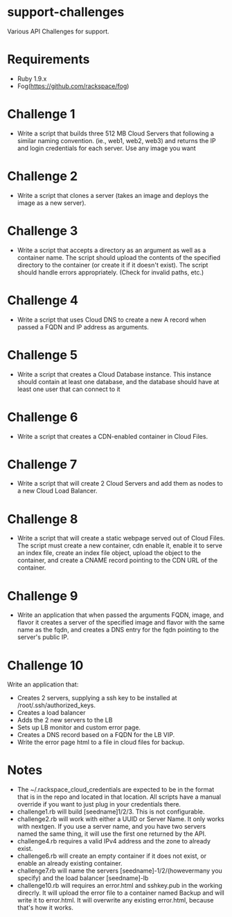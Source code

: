 support-challenges
==================

Various API Challenges for support. 


Requirements
===========
* Ruby 1.9.x
* Fog(https://github.com/rackspace/fog)


Challenge 1
==========
* Write a script that builds three 512 MB Cloud Servers that following a similar naming convention. (ie., web1, web2, web3) and returns the IP and login credentials for each server. Use any image you want


Challenge 2
===========
* Write a script that clones a server (takes an image and deploys the image as a new server).

Challenge 3
===========
* Write a script that accepts a directory as an argument as well as a container name. The script should upload the contents of the specified directory to the container (or create it if it doesn't exist). The script should handle errors appropriately. (Check for invalid paths, etc.)

Challenge 4
===========
* Write a script that uses Cloud DNS to create a new A record when passed a FQDN and IP address as arguments.


Challenge 5
===========
* Write a script that creates a Cloud Database instance. This instance should contain at least one database, and the database should have at least one user that can connect to it

Challenge 6
==========
* Write a script that creates a CDN-enabled container in Cloud Files.

Challenge 7
==========
* Write a script that will create 2 Cloud Servers and add them as nodes to a new Cloud Load Balancer. 

Challenge 8
==========
* Write a script that will create a static webpage served out of Cloud Files. The script must create a new container, cdn enable it, enable it to serve an index file, create an index file object, upload the object to the container, and create a CNAME record pointing to the CDN URL of the container.

Challenge 9
==========
* Write an application that when passed the arguments FQDN, image, and flavor it creates a server of the specified image and flavor with the same name as the fqdn, and creates a DNS entry for the fqdn pointing to the server's public IP.

Challenge 10
===========
Write an application that:
* Creates 2 servers, supplying a ssh key to be installed at /root/.ssh/authorized_keys.
* Creates a load balancer
* Adds the 2 new servers to the LB
* Sets up LB monitor and custom error page.
* Creates a DNS record based on a FQDN for the LB VIP.
* Write the error page html to a file in cloud files for backup.


Notes
=====

* The ~/.rackspace_cloud_credentials are expected to be in the format that is in the repo and located in that location. All scripts have a manual override if you want to just plug in your credentials there.
* challenge1.rb will build [seedname]1/2/3. This is not configurable. 
* challenge2.rb will work with either a UUID or Server Name. It only works with nextgen. If you use a server name, and you have two servers named the same thing, it will use the first one returned by the API.
* challenge4.rb requires a valid IPv4 address and the zone to already exist. 
* challenge6.rb will create an empty container if it does not exist, or enable an already existing container. 
* challenge7.rb will name the servers [seedname]-1/2/(howevermany you specify) and the load balancer [seedname]-lb
* challenge10.rb will requires an error.html and sshkey.pub in the working direcrly. It will upload the error file to a container named Backup and will write it to error.html. It will overwrite any existing error.html, because that's how it works. 
